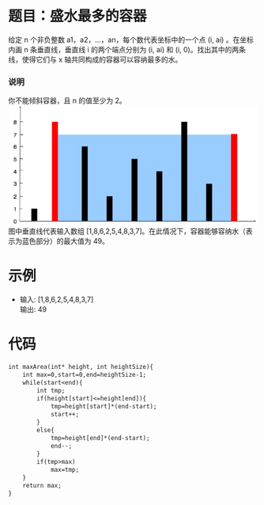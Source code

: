 # 题目：盛水最多的容器
给定 n 个非负整数 a1，a2，...，an，每个数代表坐标中的一个点 (i, ai) 。在坐标内画 n 条垂直线，垂直线 i 的两个端点分别为 (i, ai) 和 (i, 0)。找出其中的两条线，使得它们与 x 轴共同构成的容器可以容纳最多的水。  

### 说明
你不能倾斜容器，且 n 的值至少为 2。  
![11](https://github.com/princess-knight/image-storage/blob/master/LeetCode_question_11.jpg)  
图中垂直线代表输入数组 [1,8,6,2,5,4,8,3,7]。在此情况下，容器能够容纳水（表示为蓝色部分）的最大值为 49。

# 示例
+ 输入: [1,8,6,2,5,4,8,3,7]  
  输出: 49

# 代码
```
int maxArea(int* height, int heightSize){
    int max=0,start=0,end=heightSize-1;
    while(start<end){
        int tmp;
        if(height[start]<=height[end]){
            tmp=height[start]*(end-start);
            start++;
        }
        else{
            tmp=height[end]*(end-start);
            end--;
        }
        if(tmp>max)
            max=tmp;
    }
    return max;
}
```
